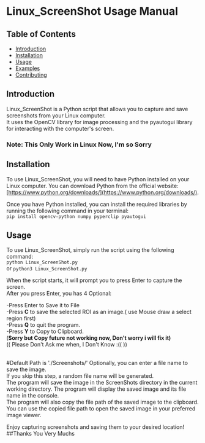 # Linux_ScreenShot Usage Manual

## Table of Contents
- [Introduction](#introduction)
- [Installation](#installation)
- [Usage](#usage)
- [Examples](#examples)
- [Contributing](#contributing)

## Introduction
Linux_ScreenShot is a Python script that allows you to capture and save screenshots from your Linux computer. <br>
It uses the OpenCV library for image processing and the pyautogui library for interacting with the computer's screen.<br>
### Note: This Only Work in Linux Now, I'm so Sorry

## Installation<br>
To use Linux_ScreenShot, you will need to have Python installed on your Linux computer. You can download Python from the official website:
<br>[https://www.python.org/downloads/](https://www.python.org/downloads/).

Once you have Python installed, you can install the required libraries by running the following command in your terminal:<br>
<code>pip install opencv-python numpy pyperclip pyautogui</code><br>

## Usage
To use Linux_ScreenShot, simply run the script using the following command:<br>
<code>python Linux_ScreenShot.py</code> <br>or <code>python3 Linux_ScreenShot.py</code><br>

When the script starts, it will prompt you to press Enter to capture the screen. <br>
After you press Enter, you has 4 Optional: <br>

-Press Enter to Save it to File <br>
-Press <b>C</b> to save the selected ROI as an image.( use Mouse draw a select region first) <br>
-Press <b>Q</b> to quit the program.<br>
-Press <b>Y</b> to Copy to Clipboard.<br>
(<b>Sorry but Copy future not working now, Don't worry i will fix it)</b> <br>
 (( Please Don't Ask me when, I Don't Know :(( ))<br>
<br>

#Default Path is './Screenshots/'
Optionally, you can enter a file name to save the image. <br>
If you skip this step, a random file name will be generated. <br>
The program will save the image in the ScreenShots directory in the current working directory. 
The program will display the saved image and its file name in the console. <br>
The program will also copy the file path of the saved image to the clipboard. <br>
You can use the copied file path to open the saved image in your preferred image viewer.<br>

Enjoy capturing screenshots and saving them to your desired location!
##Thanks You Very Muchs
